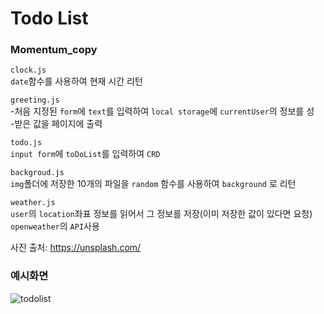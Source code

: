 # Todo List

### Momentum_copy
`clock.js`  
`date`함수를 사용하여 현재 시간 리턴

`greeting.js`   
-처음 지정된 `form`에 `text`를 입력하여 `local storage`에 `currentUser`의 정보를 성  
-받은 값을 페이지에 출력  

`todo.js`  
`input form`에 `toDoList`를 입력하여 `CRD` 

`backgroud.js`  
`img`폴더에 저장한 10개의 파일을 `random` 함수를 사용하여 `background` 로 리턴  

`weather.js`  
`user`의 `location`좌표 정보를 읽어서 그 정보를 저장(이미 저장한 값이 있다면 요청)  
`openweather`의 `API`사용

사진 출처: https://unsplash.com/  

### 예시화면  
![todolist](https://user-images.githubusercontent.com/45006553/74011736-e2c56f00-49cb-11ea-96be-cdb78375fbd8.gif)
